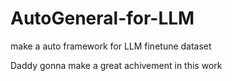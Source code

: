 # AutoGeneral-for-LLM
make a auto framework for LLM finetune dataset

Daddy gonna make a great achivement in this work
